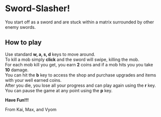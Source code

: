 # Sword-Slasher!
You start off as a sword and are stuck within a matrix surrounded by other enemy swords. 

## How to play
Use standard **w, a, s, d** keys to move around. \
To kill a mob simply **click** and the sword will swipe, killing the mob. \
For each mob kill you get, you earn **2** coins and if a mob hits you  you take **10** damage. \
You can hit the **b** key to access the shop and purchase upgrades and items with your well earned coins. \
After you die, you lose all your progress and can play again using the **r** key. \
You can pause the game at any point using the **p** key. 

**Have Fun!!!** 

From Kai, Max, and Vyom
